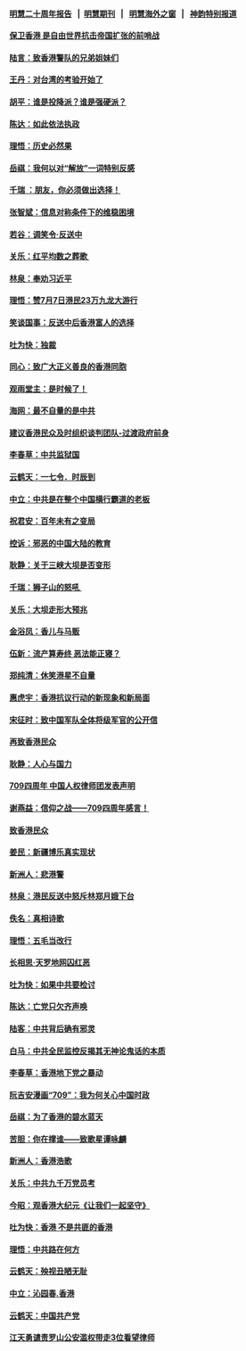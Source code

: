 #### [明慧二十周年报告](https://github.com/gfw-breaker/mh-reports/blob/master/README.md?t=07190944) &nbsp;&nbsp;|&nbsp;&nbsp;[明慧期刊](https://github.com/gfw-breaker/mh-qikan) &nbsp;&nbsp;|&nbsp;&nbsp; [明慧海外之窗](https://github.com/gfw-breaker/mh-news/blob/master/README.md?t=07190944) &nbsp;&nbsp;|&nbsp;&nbsp; [神韵特别报道](https://github.com/gfw-breaker/mh-news/blob/master/shenyun.md?t=07190944) 

#### [保卫香港 是自由世界抗击帝国扩张的前哨战](../pages/nsc993/n11393186.md?t=07190944) 

#### [陆言：致香港警队的兄弟姐妹们](../pages/nsc993/n11392281.md?t=07190944) 

#### [王丹：对台湾的考验开始了](../pages/nsc993/n11391258.md?t=07190944) 

#### [胡平：谁是投降派？谁是强硬派？](../pages/nsc993/n11391224.md?t=07190944) 

#### [陈达：如此依法执政](../pages/nsc993/n11388999.md?t=07190944) 

#### [理悟：历史必然果](../pages/nsc993/n11388741.md?t=07190944) 

#### [岳祺：我何以对“解放”一词特别反感](../pages/nsc993/n11385696.md?t=07190944) 

#### [千瑞 ：朋友，你必须做出选择！](../pages/nsc993/n11384949.md?t=07190944) 

#### [张智斌：信息对称条件下的维稳困境](../pages/nsc993/n11384812.md?t=07190944) 

#### [若谷：调笑令‧反送中](../pages/nsc993/n11383745.md?t=07190944) 

#### [关乐：红平均数之葬歌 ](../pages/nsc993/n11383498.md?t=07190944) 

#### [林泉：奉劝习近平](../pages/nsc993/n11383487.md?t=07190944) 

#### [理悟：赞7月7日港民23万九龙大游行](../pages/nsc993/n11383473.md?t=07190944) 

#### [笑谈国事：反送中后香港富人的选择](../pages/nsc993/n11382020.md?t=07190944) 

#### [吐为快：独裁](../pages/nsc993/n11382755.md?t=07190944) 

#### [同心：致广大正义善良的香港同胞](../pages/nsc993/n11382745.md?t=07190944) 

#### [观雨堂主：是时候了！](../pages/nsc993/n11382737.md?t=07190944) 

#### [海网：最不自量的是中共](../pages/nsc993/n11380440.md?t=07190944) 

#### [建议香港民众及时组织谈判团队-过渡政府前身](../pages/nsc993/n11379909.md?t=07190944) 

#### [李春草：中共监狱国](../pages/nsc993/n11378989.md?t=07190944) 

#### [云鹤天：一七令．时辰到](../pages/nsc993/n11379260.md?t=07190944) 

#### [中立：中共是在整个中国横行霸道的老板](../pages/nsc993/n11378382.md?t=07190944) 

#### [祝君安：百年未有之变局](../pages/nsc993/n11378376.md?t=07190944) 

#### [控诉：邪恶的中国大陆的教育](../pages/nsc993/n11378344.md?t=07190944) 

#### [耿静：关于三峡大坝是否变形](../pages/nsc993/n11375879.md?t=07190944) 

#### [千瑞：狮子山的怒吼 ](../pages/nsc993/n11375644.md?t=07190944) 

#### [关乐：大坝走形大预兆](../pages/nsc993/n11375629.md?t=07190944) 

#### [金浴凤：香儿与马贩](../pages/nsc993/n11375580.md?t=07190944) 

#### [伍新：流产算寿终  恶法能正寝？](../pages/nsc993/n11375581.md?t=07190944) 

#### [郑纯清：休笑港星不自量](../pages/nsc993/n11375555.md?t=07190944) 

#### [惠虎宇：香港抗议行动的新现象和新局面](../pages/nsc993/n11375501.md?t=07190944) 

#### [宋征时：致中国军队全体将级军官的公开信](../pages/nsc993/n11373354.md?t=07190944) 

#### [再致香港民众](../pages/nsc993/n11373870.md?t=07190944) 

#### [耿静：人心与国力](../pages/nsc993/n11373759.md?t=07190944) 

#### [709四周年 中国人权律师团发表声明](../pages/nsc993/n11373565.md?t=07190944) 

#### [谢燕益：信仰之战——709四周年感言！](../pages/nsc993/n11373388.md?t=07190944) 

#### [致香港民众](../pages/nsc993/n11373286.md?t=07190944) 

#### [姜民：新疆博乐真实现状](../pages/nsc993/n11371223.md?t=07190944) 

#### [新洲人：悲港警](../pages/nsc993/n11371174.md?t=07190944) 

#### [林泉：港民反送中怒斥林郑月娥下台](../pages/nsc993/n11370676.md?t=07190944) 

#### [佚名：真相诗歌](../pages/nsc993/n11370666.md?t=07190944) 

#### [理悟：五毛当改行](../pages/nsc993/n11369314.md?t=07190944) 

#### [长相思‧天罗地网囚红恶](../pages/nsc993/n11368444.md?t=07190944) 

#### [吐为快：如果中共要检讨](../pages/nsc993/n11368441.md?t=07190944) 

#### [陈达：亡党只欠齐声唤](../pages/nsc993/n11367838.md?t=07190944) 

#### [陆客：中共背后确有邪灵](../pages/nsc993/n11365263.md?t=07190944) 

#### [白马：中共全民监控反揭其无神论鬼话的本质](../pages/nsc993/n11365236.md?t=07190944) 

#### [李春草：香港地下党之暴动](../pages/nsc993/n11365210.md?t=07190944) 

#### [阮吉安漫画“709”：我为何关心中国时政](../pages/nsc993/n11362127.md?t=07190944) 

#### [岳祺：为了香港的碧水蓝天](../pages/nsc993/n11362627.md?t=07190944) 

#### [苦胆：你在撑谁——致歌星谭咏麟](../pages/nsc993/n11361348.md?t=07190944) 

#### [新洲人：香港浩歌](../pages/nsc993/n11361334.md?t=07190944) 

#### [关乐：中共九千万党员考](../pages/nsc993/n11361304.md?t=07190944) 

#### [今昭：观香港大纪元《让我们一起坚守》](../pages/nsc993/n11361244.md?t=07190944) 

#### [吐为快：香港  不是共匪的香港](../pages/nsc993/n11360918.md?t=07190944) 

#### [理悟：中共路在何方](../pages/nsc993/n11360509.md?t=07190944) 

#### [云鹤天：殃视丑陋无耻](../pages/nsc993/n11358872.md?t=07190944) 

#### [中立：沁园春.香港](../pages/nsc993/n11358843.md?t=07190944) 

#### [云鹤天：中国共产党](../pages/nsc993/n11356465.md?t=07190944) 

#### [江天勇谴责罗山公安滥权带走3位看望律师](../pages/nsc993/n11356042.md?t=07190944) 

